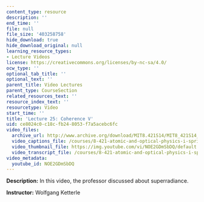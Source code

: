 ```yaml
---
content_type: resource
description: ''
end_time: ''
file: null
file_size: '403258758'
hide_download: true
hide_download_original: null
learning_resource_types:
- Lecture Videos
license: https://creativecommons.org/licenses/by-nc-sa/4.0/
ocw_type: ''
optional_tab_title: ''
optional_text: ''
parent_title: Video Lectures
parent_type: CourseSection
related_resources_text: ''
resource_index_text: ''
resourcetype: Video
start_time: ''
title: 'Lecture 25: Coherence V'
uid: ce8024c0-c18c-fb24-8053-f7a5acebc6fc
video_files:
  archive_url: http://www.archive.org/download/MIT8.421S14/MIT8_421S14_lec25_300k.mp4
  video_captions_file: /courses/8-421-atomic-and-optical-physics-i-spring-2014/6b311892bf92561ba31b7eb44d6b6279_NOE2GDmSbDQ.vtt
  video_thumbnail_file: https://img.youtube.com/vi/NOE2GDmSbDQ/default.jpg
  video_transcript_file: /courses/8-421-atomic-and-optical-physics-i-spring-2014/bfe741a8c2f80626359ffc31f2ede4d9_NOE2GDmSbDQ.pdf
video_metadata:
  youtube_id: NOE2GDmSbDQ
---
```


**Description:** In this video, the professor discussed about superradiance.

**Instructor:** Wolfgang Ketterle

